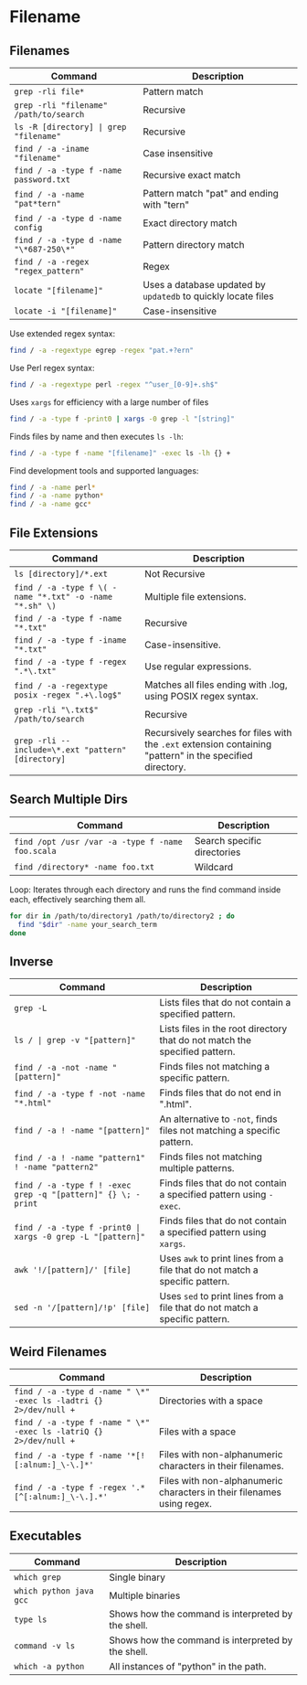# Filename

## Filenames

| Command                                 | Description                                                   |
| --------------------------------------- | ------------------------------------------------------------- |
| `grep -rli file*`                       | Pattern match                                                 |
| `grep -rli "filename" /path/to/search`  | Recursive                                                     |
| `ls -R [directory] \| grep "filename"`  | Recursive                                                     |
| `find / -a -iname "filename"`           | Case insensitive                                              |
| `find / -a -type f -name password.txt`  | Recursive exact match                                         |
| `find / -a -name "pat*tern"`            | Pattern match "pat" and ending with "tern"                    |
| `find / -a -type d -name config`        | Exact directory match                                         |
| `find / -a -type d -name "\*687-250\*"` | Pattern directory match                                       |
| `find / -a -regex "regex_pattern"`      | Regex                                                         |
| `locate "[filename]"`                   | Uses a database updated by `updatedb` to quickly locate files |
| `locate -i "[filename]"`                | Case-insensitive                                              |

Use extended regex syntax:

```bash
find / -a -regextype egrep -regex "pat.+?ern"
```

Use Perl regex syntax:

```bash
find / -a -regextype perl -regex "^user_[0-9]+.sh$"
```

Uses `xargs` for efficiency with a large number of files

```bash
find / -a -type f -print0 | xargs -0 grep -l "[string]"
```

Finds files by name and then executes `ls -lh`:

```bash
find / -a -type f -name "[filename]" -exec ls -lh {} +
```

Find development tools and supported languages:

```bash
find / -a -name perl*
find / -a -name python*
find / -a -name gcc*
```



## File Extensions

| Command                                                 | Description                                                                                               |
| ------------------------------------------------------- | --------------------------------------------------------------------------------------------------------- |
| `ls [directory]/*.ext`                                  | Not Recursive                                                                                             |
| `find / -a -type f \( -name "*.txt" -o -name "*.sh" \)` | Multiple file extensions.                                                                                 |
| `find / -a -type f -name "*.txt"`                       | Recursive                                                                                                 |
| `find / -a -type f -iname "*.txt"`                      | Case-insensitive.                                                                                         |
| `find / -a -type f -regex ".*\.txt"`                    | Use regular expressions.                                                                                  |
| `find / -a -regextype posix -regex ".+\.log$"`          | Matches all files ending with .log, using POSIX regex syntax.                                             |
| `grep -rli "\.txt$" /path/to/search`                    | Recursive                                                                                                 |
| `grep -rli --include=\*.ext "pattern" [directory]`      | Recursively searches for files with the `.ext` extension containing "pattern" in the specified directory. |



## Search Multiple Dirs

| Command                                          | Description                 |
| ------------------------------------------------ | --------------------------- |
| `find /opt /usr /var -a -type f -name foo.scala` | Search specific directories |
| `find /directory* -name foo.txt`                 | Wildcard                    |

Loop: Iterates through each directory and runs the find command inside each, effectively searching them all.

```bash
for dir in /path/to/directory1 /path/to/directory2 ; do
  find "$dir" -name your_search_term
done
```



## Inverse

| Command                                                      | Description                                                                 |
| ------------------------------------------------------------ | --------------------------------------------------------------------------- |
| `grep -L`                                                    | Lists files that do not contain a specified pattern.                        |
| `ls / \| grep -v "[pattern]"`                                | Lists files in the root directory that do not match the specified pattern.  |
| `find / -a -not -name "[pattern]"`                           | Finds files not matching a specific pattern.                                |
| `find / -a -type f -not -name "*.html"`                      | Finds files that do not end in ".html".                                     |
| `find / -a ! -name "[pattern]"`                              | An alternative to `-not`, finds files not matching a specific pattern.      |
| `find / -a ! -name "pattern1" ! -name "pattern2"`            | Finds files not matching multiple patterns.                                 |
| `find / -a -type f ! -exec grep -q "[pattern]" {} \; -print` | Finds files that do not contain a specified pattern using `-exec`.          |
| `find / -a -type f -print0 \| xargs -0 grep -L "[pattern]"`  | Finds files that do not contain a specified pattern using `xargs`.          |
| `awk '!/[pattern]/' [file]`                                  | Uses `awk` to print lines from a file that do not match a specific pattern. |
| `sed -n '/[pattern]/!p' [file]`                              | Uses `sed` to print lines from a file that do not match a specific pattern. |



## Weird Filenames

| Command                                                           | Description                                                            |
| ----------------------------------------------------------------- | ---------------------------------------------------------------------- |
| `find / -a -type d -name " \*" -exec ls -ladtri {} 2>/dev/null +` | Directories with a space                                               |
| `find / -a -type f -name " \*" -exec ls -latriQ {} 2>/dev/null +` | Files with a space                                                     |
| `find / -a -type f -name '*[![:alnum:]_\-\.]*'`                   | Files with non-alphanumeric characters in their filenames.             |
| `find / -a -type f -regex '.*[^[:alnum:]_\-\.].*'`                | Files with non-alphanumeric characters in their filenames using regex. |



## Executables

| Command                 | Description                                        |
| ----------------------- | -------------------------------------------------- |
| `which grep`            | Single binary                                      |
| `which python java gcc` | Multiple binaries                                  |
| `type ls`               | Shows how the command is interpreted by the shell. |
| `command -v ls`         | Shows how the command is interpreted by the shell. |
| `which -a python`       | All instances of "python" in the path.             |
